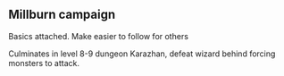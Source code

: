## Millburn campaign

Basics attached. Make easier to follow for others

Culminates in level 8-9 dungeon Karazhan, defeat wizard behind forcing monsters to attack.
